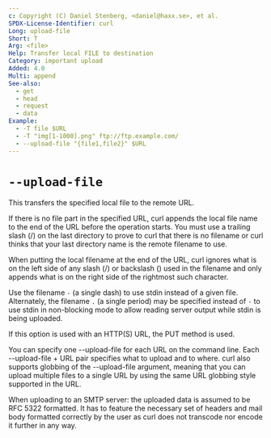 ```yaml
---
c: Copyright (C) Daniel Stenberg, <daniel@haxx.se>, et al.
SPDX-License-Identifier: curl
Long: upload-file
Short: T
Arg: <file>
Help: Transfer local FILE to destination
Category: important upload
Added: 4.0
Multi: append
See-also:
  - get
  - head
  - request
  - data
Example:
  - -T file $URL
  - -T "img[1-1000].png" ftp://ftp.example.com/
  - --upload-file "{file1,file2}" $URL
---
```


# `--upload-file`

This transfers the specified local file to the remote URL.

If there is no file part in the specified URL, curl appends the local file
name to the end of the URL before the operation starts. You must use a
trailing slash (/) on the last directory to prove to curl that there is no
filename or curl thinks that your last directory name is the remote filename
to use.

When putting the local filename at the end of the URL, curl ignores what is on
the left side of any slash (/) or backslash (\) used in the filename and only
appends what is on the right side of the rightmost such character.

Use the filename `-` (a single dash) to use stdin instead of a given file.
Alternately, the filename `.` (a single period) may be specified instead of
`-` to use stdin in non-blocking mode to allow reading server output while
stdin is being uploaded.

If this option is used with an HTTP(S) URL, the PUT method is used.

You can specify one --upload-file for each URL on the command line. Each
--upload-file + URL pair specifies what to upload and to where. curl also
supports globbing of the --upload-file argument, meaning that you can upload
multiple files to a single URL by using the same URL globbing style supported
in the URL.

When uploading to an SMTP server: the uploaded data is assumed to be RFC 5322
formatted. It has to feature the necessary set of headers and mail body
formatted correctly by the user as curl does not transcode nor encode it
further in any way.
